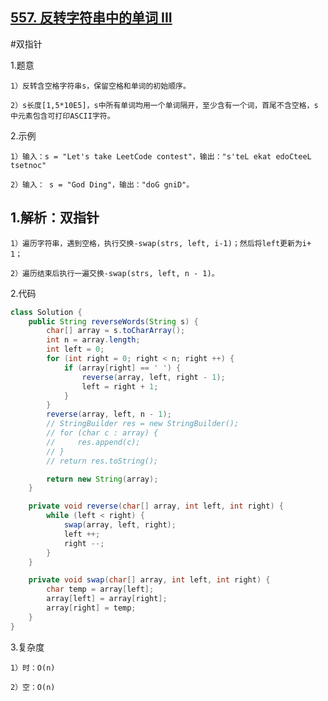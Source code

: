 ## [557. 反转字符串中的单词 III](https://leetcode.cn/problems/reverse-words-in-a-string-iii/description/)

#双指针

1.题意

    1）反转含空格字符串s，保留空格和单词的初始顺序。

    2）s长度[1,5*10E5]，s中所有单词均用一个单词隔开，至少含有一个词，首尾不含空格，s中元素包含可打印ASCII字符。

2.示例

    1）输入：s = "Let's take LeetCode contest"，输出："s'teL ekat edoCteeL tsetnoc"

    2）输入： s = "God Ding"，输出："doG gniD"。


## 1.解析：双指针

    1）遍历字符串，遇到空格，执行交换-swap(strs, left, i-1)；然后将left更新为i+ 1；

    2）遍历结束后执行一遍交换-swap(strs, left, n - 1)。

2.代码
```java
class Solution {
    public String reverseWords(String s) {
        char[] array = s.toCharArray();
        int n = array.length;
        int left = 0;
        for (int right = 0; right < n; right ++) {
            if (array[right] == ' ') {
                reverse(array, left, right - 1);
                left = right + 1;
            }
        }
        reverse(array, left, n - 1);
        // StringBuilder res = new StringBuilder();
        // for (char c : array) {
        //     res.append(c);
        // }
        // return res.toString();

        return new String(array);
    }

    private void reverse(char[] array, int left, int right) {
        while (left < right) {
            swap(array, left, right);
            left ++;
            right --;
        }
    }

    private void swap(char[] array, int left, int right) {
        char temp = array[left];
        array[left] = array[right];
        array[right] = temp;
    } 
}
```
3.复杂度

    1）时：O(n)

    2）空：O(n)